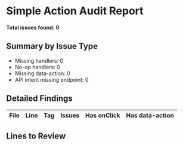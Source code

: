 # Simple Action Audit Report

**Total issues found: 0**

## Summary by Issue Type
- Missing handlers: 0
- No-op handlers: 0
- Missing data-action: 0
- API intent missing endpoint: 0

## Detailed Findings

| File | Line | Tag | Issues | Has onClick | Has data-action |
|------|------|-----|--------|-------------|-----------------|

## Lines to Review

